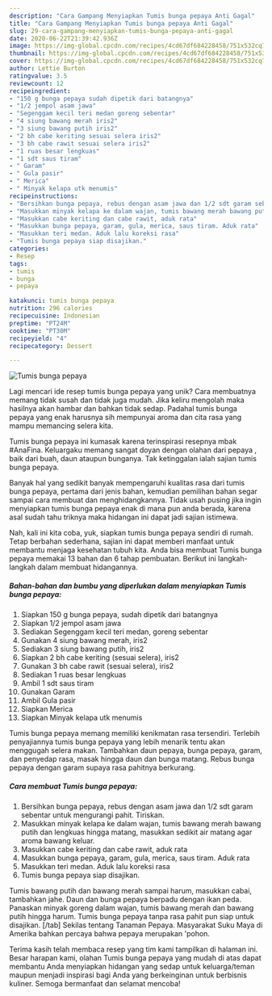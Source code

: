 ```yaml
---
description: "Cara Gampang Menyiapkan Tumis bunga pepaya Anti Gagal"
title: "Cara Gampang Menyiapkan Tumis bunga pepaya Anti Gagal"
slug: 29-cara-gampang-menyiapkan-tumis-bunga-pepaya-anti-gagal
date: 2020-06-22T21:39:42.936Z
image: https://img-global.cpcdn.com/recipes/4cd67df684228458/751x532cq70/tumis-bunga-pepaya-foto-resep-utama.jpg
thumbnail: https://img-global.cpcdn.com/recipes/4cd67df684228458/751x532cq70/tumis-bunga-pepaya-foto-resep-utama.jpg
cover: https://img-global.cpcdn.com/recipes/4cd67df684228458/751x532cq70/tumis-bunga-pepaya-foto-resep-utama.jpg
author: Lettie Burton
ratingvalue: 3.5
reviewcount: 12
recipeingredient:
- "150 g bunga pepaya sudah dipetik dari batangnya"
- "1/2 jempol asam jawa"
- "Segenggam kecil teri medan goreng sebentar"
- "4 siung bawang merah iris2"
- "3 siung bawang putih iris2"
- "2 bh cabe keriting sesuai selera iris2"
- "3 bh cabe rawit sesuai selera iris2"
- "1 ruas besar lengkuas"
- "1 sdt saus tiram"
- " Garam"
- " Gula pasir"
- " Merica"
- " Minyak kelapa utk menumis"
recipeinstructions:
- "Bersihkan bunga pepaya, rebus dengan asam jawa dan 1/2 sdt garam sebentar untuk mengurangi pahit. Tiriskan."
- "Masukkan minyak kelapa ke dalam wajan, tumis bawang merah bawang putih dan lengkuas hingga matang, masukkan sedikit air matang agar aroma bawang keluar."
- "Masukkan cabe keriting dan cabe rawit, aduk rata"
- "Masukkan bunga pepaya, garam, gula, merica, saus tiram. Aduk rata"
- "Masukkan teri medan. Aduk lalu koreksi rasa"
- "Tumis bunga pepaya siap disajikan."
categories:
- Resep
tags:
- tumis
- bunga
- pepaya

katakunci: tumis bunga pepaya 
nutrition: 296 calories
recipecuisine: Indonesian
preptime: "PT24M"
cooktime: "PT30M"
recipeyield: "4"
recipecategory: Dessert

---
```



![Tumis bunga pepaya](https://img-global.cpcdn.com/recipes/4cd67df684228458/751x532cq70/tumis-bunga-pepaya-foto-resep-utama.jpg)

Lagi mencari ide resep tumis bunga pepaya yang unik? Cara membuatnya memang tidak susah dan tidak juga mudah. Jika keliru mengolah maka hasilnya akan hambar dan bahkan tidak sedap. Padahal tumis bunga pepaya yang enak harusnya sih mempunyai aroma dan cita rasa yang mampu memancing selera kita.

Tumis bunga pepaya ini kumasak karena terinspirasi resepnya mbak #AnaFina. Keluargaku memang sangat doyan dengan olahan dari pepaya , baik dari buah, daun ataupun bunganya. Tak ketinggalan ialah sajian tumis bunga pepaya.

Banyak hal yang sedikit banyak mempengaruhi kualitas rasa dari tumis bunga pepaya, pertama dari jenis bahan, kemudian pemilihan bahan segar sampai cara membuat dan menghidangkannya. Tidak usah pusing jika ingin menyiapkan tumis bunga pepaya enak di mana pun anda berada, karena asal sudah tahu triknya maka hidangan ini dapat jadi sajian istimewa.


Nah, kali ini kita coba, yuk, siapkan tumis bunga pepaya sendiri di rumah. Tetap berbahan sederhana, sajian ini dapat memberi manfaat untuk membantu menjaga kesehatan tubuh kita. Anda bisa membuat Tumis bunga pepaya memakai 13 bahan dan 6 tahap pembuatan. Berikut ini langkah-langkah dalam membuat hidangannya.

<!--inarticleads1-->

##### Bahan-bahan dan bumbu yang diperlukan dalam menyiapkan Tumis bunga pepaya:

1. Siapkan 150 g bunga pepaya, sudah dipetik dari batangnya
1. Siapkan 1/2 jempol asam jawa
1. Sediakan Segenggam kecil teri medan, goreng sebentar
1. Gunakan 4 siung bawang merah, iris2
1. Sediakan 3 siung bawang putih, iris2
1. Siapkan 2 bh cabe keriting (sesuai selera), iris2
1. Gunakan 3 bh cabe rawit (sesuai selera), iris2
1. Sediakan 1 ruas besar lengkuas
1. Ambil 1 sdt saus tiram
1. Gunakan  Garam
1. Ambil  Gula pasir
1. Siapkan  Merica
1. Siapkan  Minyak kelapa utk menumis


Tumis bunga pepaya memang memiliki kenikmatan rasa tersendiri. Terlebih penyajiannya tumis bunga pepaya yang lebih menarik tentu akan menggugah selera makan. Tambahkan daun pepaya, bunga pepaya, garam, dan penyedap rasa, masak hingga daun dan bunga matang. Rebus bunga pepaya dengan garam supaya rasa pahitnya berkurang. 

<!--inarticleads2-->

##### Cara membuat Tumis bunga pepaya:

1. Bersihkan bunga pepaya, rebus dengan asam jawa dan 1/2 sdt garam sebentar untuk mengurangi pahit. Tiriskan.
1. Masukkan minyak kelapa ke dalam wajan, tumis bawang merah bawang putih dan lengkuas hingga matang, masukkan sedikit air matang agar aroma bawang keluar.
1. Masukkan cabe keriting dan cabe rawit, aduk rata
1. Masukkan bunga pepaya, garam, gula, merica, saus tiram. Aduk rata
1. Masukkan teri medan. Aduk lalu koreksi rasa
1. Tumis bunga pepaya siap disajikan.


Tumis bawang putih dan bawang merah sampai harum, masukkan cabai, tambahkan jahe. Daun dan bunga pepaya berpadu dengan ikan peda. Panaskan minyak goreng dalam wajan, tumis bawang merah dan bawang putih hingga harum. Tumis bunga pepaya tanpa rasa pahit pun siap untuk disajikan. [/tab] Sekilas tentang Tanaman Pepaya. Masyarakat Suku Maya di Amerika bahkan percaya bahwa pepaya merupakan &#39;pohon. 

Terima kasih telah membaca resep yang tim kami tampilkan di halaman ini. Besar harapan kami, olahan Tumis bunga pepaya yang mudah di atas dapat membantu Anda menyiapkan hidangan yang sedap untuk keluarga/teman maupun menjadi inspirasi bagi Anda yang berkeinginan untuk berbisnis kuliner. Semoga bermanfaat dan selamat mencoba!
